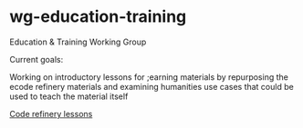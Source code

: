 # wg-education-training
Education &amp; Training Working Group

Current goals: 

Working on introductory lessons for ;earning materials by repurposing the ecode refinery materials and examining humanities use cases that could be used to teach the material itself

[Code refinery lessons](https://coderefinery.org/lessons/core/)



